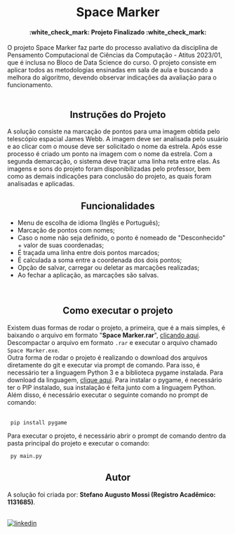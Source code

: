 <h1 align="center">Space Marker</h1>
<h4 align="center"> :white_check_mark: Projeto Finalizado :white_check_mark:</h4>
O projeto Space Marker faz parte do processo avaliativo da disciplina de Pensamento Computacional de Ciências da Computação - Atitus 2023/01, que é inclusa no Bloco de Data Science do curso. O projeto consiste em aplicar todos as metodologias ensinadas em sala de aula e buscando a melhora do algoritmo, devendo observar indicações da avaliação para o funcionamento.<br><br>

<h2 align="center">
    <a>Instruções do Projeto</a>
</h2>
A solução consiste na marcação de pontos para uma imagem obtida pelo telescópio espacial James Webb. A imagem deve ser analisada pelo usuário e ao clicar com o mouse deve ser solicitado o nome da estrela. Após esse processo é criado um ponto na imagem com o nome da estrela. Com a segunda demarcação, o sistema deve traçar uma linha reta entre elas. As imagens e sons do projeto foram disponibilizadas pelo professor, bem como as demais indicações para conclusão do projeto, as quais foram analisadas e aplicadas.
<h2 align="center"><a>Funcionalidades</a></h2>
<ul>
	<li> Menu de escolha de idioma (Inglês e Português); </li>
	<li> Marcação de pontos com nomes; </li>
	<li> Caso o nome não seja definido, o ponto é nomeado de "Desconhecido" + valor de suas coordenadas; </li>
	<li> É traçada uma linha entre dois pontos marcados; </li>
	<li> É calculada a soma entre a coordenada dos dois pontos; </li>
	<li> Opção de salvar, carregar ou deletar as marcações realizadas; </li>
	<li> Ao fechar a aplicação, as marcações são salvas.</li>
</ul>
<br>
<h2 align="center">
	<a>Como executar o projeto</a>
</h2>
Existem duas formas de rodar o projeto, a primeira, que é a mais simples, é baixando o arquivo em formato "<b>Space Marker.rar</b>", <a href=https://drive.google.com/file/d/1-qgwCtACELOz1Y9QP9JIJZZhCLrxABfp/view?usp/>clicando aqui</a>.<br> Descompactar o arquivo em formato <code>.rar</code> e executar o arquivo chamado <code>Space Marker.exe</code>. <br>
Outra forma de rodar o projeto é realizando o download dos arquivos diretamente do git e executar via prompt de comando. Para isso, é necessário ter a linguagem Python 3 e a biblioteca pygame instalada. Para download da linguagem, <a href=https://www.python.org/>clique aqui</a>. Para instalar o pygame, é necessário ter o PIP instalado, sua instalação é feita junto com a linguagem Python. Além disso, é necessário executar o seguinte comando no prompt de comando:
<br><br>

```
 pip install pygame
```

Para executar o projeto, é necessário abrir o prompt de comando dentro da pasta principal do projeto e executar o comando:
<br>
```
 py main.py
```
	
<h2 align="center"><a>Autor</a></h2>
A solução foi criada por: <b>Stefano Augusto Mossi (Registro Acadêmico: 1131685)</b>.<br>
<br>
	
[![linkedin](https://img.shields.io/badge/linkedin-0A66C2?style=for-the-badge&logo=linkedin&logoColor=white)]([https://www.linkedin.com/](https://br.linkedin.com/in/stefano-augusto-mossi-6525aa217))
